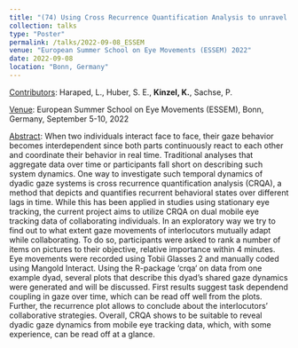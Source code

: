 ```yaml
---
title: "(74) Using Cross Recurrence Quantification Analysis to unravel dyadic gaze dynamics: A dual mobile Eye Tracking Study"
collection: talks
type: "Poster"
permalink: /talks/2022-09-08_ESSEM
venue: "European Summer School on Eye Movements (ESSEM) 2022"
date: 2022-09-08
location: "Bonn, Germany"
---
```


<u>Contributors</u>: Haraped, L., Huber, S. E., <b>Kinzel, K.</b>, Sachse, P. 

<u>Venue</u>: European Summer School on Eye Movements (ESSEM), Bonn, Germany, September 5-10, 2022

<u>Abstract</u>: When two individuals interact face to face, their gaze behavior becomes interdependent since both parts continuously react to each other and coordinate their behavior in real time. Traditional analyses that aggregate data over time or participants fall short on describing such system dynamics. One way to investigate such temporal dynamics of dyadic gaze systems is cross recurrence quantification analysis (CRQA), a method that depicts and quantifies recurrent behavioral states over different lags in time. While this has been applied in studies using stationary eye tracking, the current project aims to utilize CRQA on dual mobile eye tracking data of collaborating individuals. In an exploratory way we try to find out to what extent gaze movements of interlocutors mutually adapt while collaborating. To do so, participants were asked to rank a number of items on pictures to their objective, relative importance within 4 minutes. Eye movements were recorded using Tobii Glasses 2 and manually coded using Mangold Interact. Using the R-package ‘crqa‘ on data from one example dyad, several plots that describe this dyad’s shared gaze dynamics were generated and will be discussed. First results suggest task dependend coupling in gaze over time, which can be read off well from the plots. Further, the recurrence plot allows to conclude about the interlocutors’ collaborative strategies. Overall, CRQA shows to be suitable to reveal dyadic gaze dynamics from mobile eye tracking data, which, with some experience, can be read off at a glance.